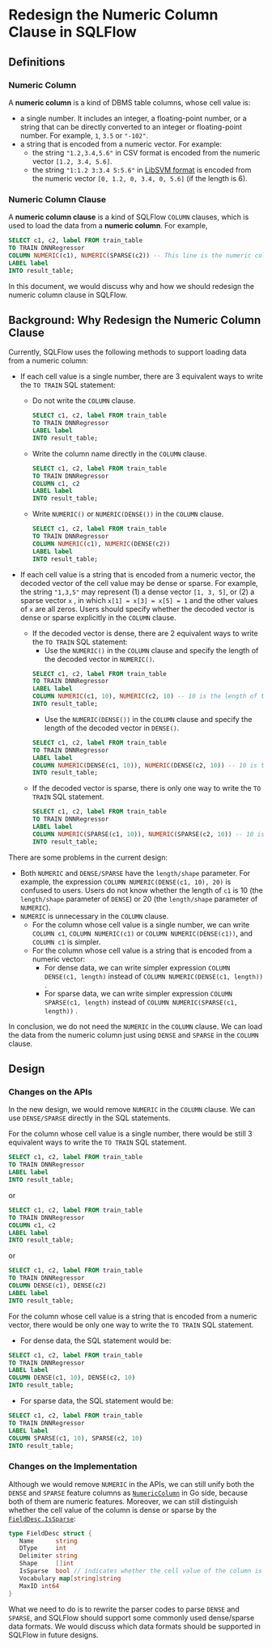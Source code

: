 # Redesign the Numeric Column Clause in SQLFlow

## Definitions

### Numeric Column

A **numeric column** is a kind of DBMS table columns, whose cell value is:

- a single number. It includes an integer, a floating-point number, or a string that can be directly converted to an integer or floating-point number. For example, `1`, `3.5` or `"-102"`.
- a string that is encoded from a numeric vector. For example:
    - the string `"1.2,3.4,5.6"` in CSV format is encoded from the numeric vector `[1.2, 3.4, 5.6]`.
    - the string `"1:1.2 3:3.4 5:5.6"` in [LibSVM format](https://www.csie.ntu.edu.tw/~cjlin/libsvmtools/datasets/) is encoded from the numeric vector `[0, 1.2, 0, 3.4, 0, 5.6]` (if the length is 6). 

### Numeric Column Clause

A **numeric column clause** is a kind of SQLFlow `COLUMN` clauses, which is used to load the data from a **numeric column**. For example,

```sql
SELECT c1, c2, label FROM train_table
TO TRAIN DNNRegressor
COLUMN NUMERIC(c1), NUMERIC(SPARSE(c2)) -- This line is the numeric column clause
LABEL label
INTO result_table;
```

In this document, we would discuss why and how we should redesign the numeric column clause in SQLFlow.


## Background: Why Redesign the Numeric Column Clause

Currently, SQLFlow uses the following methods to support loading data from a numeric column:

- If each cell value is a single number, there are 3 equivalent ways to write the `TO TRAIN` SQL statement:
    - Do not write the `COLUMN` clause.
        ```sql
        SELECT c1, c2, label FROM train_table
        TO TRAIN DNNRegressor
        LABEL label
        INTO result_table;
        ```
    - Write the column name directly in the `COLUMN` clause.
        ```sql
        SELECT c1, c2, label FROM train_table
        TO TRAIN DNNRegressor
        COLUMN c1, c2
        LABEL label
        INTO result_table;
        ```
    - Write `NUMERIC()` or `NUMERIC(DENSE())` in the `COLUMN` clause.
        ```sql
        SELECT c1, c2, label FROM train_table
        TO TRAIN DNNRegressor
        COLUMN NUMERIC(c1), NUMERIC(DENSE(c2))
        LABEL label
        INTO result_table;
        ```
        
- If each cell value is a string that is encoded from a numeric vector, the decoded vector of the cell value may be dense or sparse. For example, the string `"1,3,5"` may represent (1) a dense vector `[1, 3, 5]`, or (2) a sparse vector `x` , in which `x[1] = x[3] = x[5] = 1` and the other values of `x` are all zeros. Users should specify whether the decoded vector is dense or sparse explicitly in the `COLUMN` clause.
    - If the decoded vector is dense, there are 2 equivalent ways to write the `TO TRAIN` SQL statement:
        - Use the `NUMERIC()` in the `COLUMN` clause and specify the length of the decoded vector in `NUMERIC()`.
        ```sql
        SELECT c1, c2, label FROM train_table
        TO TRAIN DNNRegressor
        LABEL label
        COLUMN NUMERIC(c1, 10), NUMERIC(c2, 10) -- 10 is the length of the decoded dense vector
        INTO result_table;
        ```
        - Use the `NUMERIC(DENSE())` in the `COLUMN` clause and specify the length of the decoded vector in `DENSE()`.
        ```sql
        SELECT c1, c2, label FROM train_table
        TO TRAIN DNNRegressor
        LABEL label
        COLUMN NUMERIC(DENSE(c1, 10)), NUMERIC(DENSE(c2, 10)) -- 10 is the length of the decoded dense vector
        INTO result_table;
        ```
    - If the decoded vector is sparse, there is only one way to write the `TO TRAIN` SQL statement.
        ```sql
        SELECT c1, c2, label FROM train_table
        TO TRAIN DNNRegressor
        LABEL label
        COLUMN NUMERIC(SPARSE(c1, 10)), NUMERIC(SPARSE(c2, 10)) -- 10 is the dense length of the decoded sparse vector
        INTO result_table;
        ```

There are some problems in the current design:

- Both `NUMERIC` and `DENSE/SPARSE` have the `length/shape` parameter. 
For example, the expression `COLUMN NUMERIC(DENSE(c1, 10), 20)` is confused to users. 
Users do not know whether the length of `c1` is 10 (the `length/shape` parameter of `DENSE`) or 20 (the `length/shape` parameter of `NUMERIC`).
- `NUMERIC` is unnecessary in the `COLUMN` clause.
    - For the column whose cell value is a single number, we can write `COLUMN c1`, `COLUMN NUMERIC(c1)` or `COLUMN NUMERIC(DENSE(c1))`, and `COLUMN c1` is simpler.
    - For the column whose cell value is a string that is encoded from a numeric vector:
        - For dense data, we can write simpler expression `COLUMN DENSE(c1, length)` instead of `COLUMN NUMERIC(DENSE(c1, length))` .
        - For sparse data, we can write simpler expression `COLUMN SPARSE(c1, length)` instead of `COLUMN NUMERIC(SPARSE(c1, length))` .
        
In conclusion, we do not need the `NUMERIC` in the `COLUMN` clause. 
We can load the data from the numeric column just using `DENSE` and `SPARSE` in the `COLUMN` clause.

## Design

### Changes on the APIs

In the new design, we would remove `NUMERIC` in the `COLUMN` clause. We can use `DENSE/SPARSE` directly in the SQL statements.

For the column whose cell value is a single number, there would be still 3 equivalent ways to write the `TO TRAIN` SQL statement.
```sql
SELECT c1, c2, label FROM train_table
TO TRAIN DNNRegressor
LABEL label
INTO result_table;
```
or
```sql
SELECT c1, c2, label FROM train_table
TO TRAIN DNNRegressor
COLUMN c1, c2
LABEL label
INTO result_table;
```
or
```sql
SELECT c1, c2, label FROM train_table
TO TRAIN DNNRegressor
COLUMN DENSE(c1), DENSE(c2)
LABEL label
INTO result_table;
```

For the column whose cell value is a string that is encoded from a numeric vector, there would be only one way to write the `TO TRAIN` SQL statement.
- For dense data, the SQL statement would be:
```sql
SELECT c1, c2, label FROM train_table
TO TRAIN DNNRegressor
LABEL label
COLUMN DENSE(c1, 10), DENSE(c2, 10)
INTO result_table;
```
- For sparse data, the SQL statement would be:
```sql
SELECT c1, c2, label FROM train_table
TO TRAIN DNNRegressor
LABEL label
COLUMN SPARSE(c1, 10), SPARSE(c2, 10)
INTO result_table;
```

### Changes on the Implementation

Although we would remove `NUMERIC` in the APIs, we can still unify both the `DENSE` and `SPARSE` feature columns as [`NumericColumn`](https://github.com/sql-machine-learning/sqlflow/blob/b9986f20eb0201845fb673684f885abe361aca02/pkg/ir/feature_column.go#L56) in Go side, because both of them are numeric features. 
Moreover, we can still distinguish whether the cell value of the column is dense or sparse by the [`FieldDesc.IsSparse`](https://github.com/sql-machine-learning/sqlflow/blob/b9986f20eb0201845fb673684f885abe361aca02/pkg/ir/feature_column.go#L36):

```go
type FieldDesc struct {
   Name      string
   DType     int
   Delimiter string
   Shape     []int 
   IsSparse  bool // indicates whether the cell value of the column is dense or sparse
   Vocabulary map[string]string
   MaxID int64
}
```

What we need to do is to rewrite the parser codes to parse `DENSE` and `SPARSE`, and SQLFlow should support some commonly used dense/sparse data formats. We would discuss which data formats should be supported in SQLFlow in future designs.
